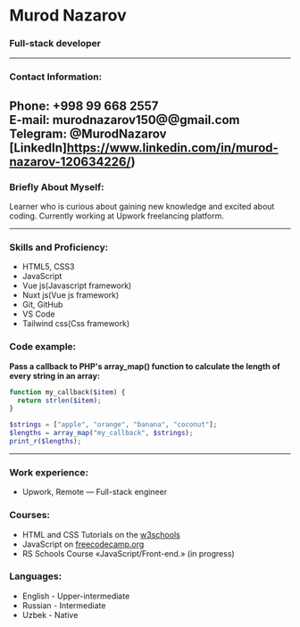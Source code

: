 # Murod Nazarov
### Full-stack developer

---
### Contact Information:

**Phone:** +998 99 668 2557<br>
**E-mail:** murodnazarov150@@gmail.com<br>
**Telegram:** @MurodNazarov<br>
[LinkedIn]https://www.linkedin.com/in/murod-nazarov-120634226/)<br>
---

### Briefly About Myself:
Learner who is curious about gaining new knowledge and excited about coding. Currently working at Upwork freelancing platform.

---

### Skills and Proficiency:

- HTML5, CSS3
- JavaScript 
- Vue js(Javascript framework) 
- Nuxt js(Vue js framework) 
- Git, GitHub
- VS Code
- Tailwind css(Css framework)


### Code example:

**Pass a callback to PHP's array_map() function to calculate the length of every string in an array:**


```php
function my_callback($item) {
  return strlen($item);
}

$strings = ["apple", "orange", "banana", "coconut"];
$lengths = array_map("my_callback", $strings);
print_r($lengths);
```
---
### Work experience:
- Upwork, Remote  — Full-stack engineer


### Courses:

- HTML and CSS Tutorials on the [w3schools](https://www.w3schools.com/) <br>
- JavaScript  on [freecodecamp.org](https://www.freecodecamp.org/)
- RS Schools Course «JavaScript/Front-end.» (in progress)

### Languages:

- English \- Upper-intermediate 
- Russian \- Intermediate
- Uzbek \- Native